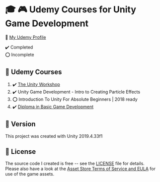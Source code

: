 # :mortar_board: :video_game: Udemy Courses for Unity Game Development

:link: [My Udemy Profile][udemy]

:heavy_check_mark: Completed  
:o: Incomplete

## :beginner: Udemy Courses

1. :heavy_check_mark: [The Unity Workshop](https://www.udemy.com/course/the-unity-workshop/)
2. :heavy_check_mark: Unity Game Development - Intro to Creating Particle Effects
3. :o: Introduction To Unity For Absolute Beginners | 2018 ready
4. :heavy_check_mark: [Diploma in Basic Game Development](https://www.udemy.com/course/diploma-in-basic-game-development/)

## :memo: Version

This project was created with Unity 2019.4.33f1

## :page_with_curl: License

The source code I created is free -- see the [LICENSE](UNLICENSE) file for details.  
Please also have a look at the [Asset Store Terms of Service and EULA](https://unity3d.com/legal/as_terms) for use of the game assets.

[udemy]: https://www.udemy.com/user/quintinhenn/

